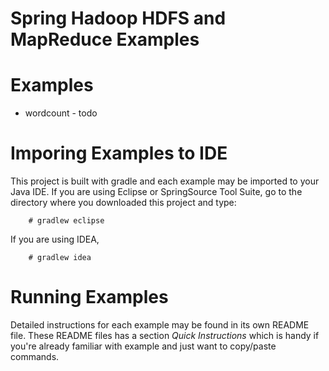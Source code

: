 Spring Hadoop HDFS and MapReduce Examples
=========================================


# Examples

* wordcount - todo

# Imporing Examples to IDE

This project is built with gradle and each example may be imported to your Java IDE. If you are using Eclipse or SpringSource Tool Suite, go to the directory where you downloaded this project and type:

        # gradlew eclipse

If you are using IDEA, 

        # gradlew idea

# Running Examples 

Detailed instructions for each example may be found in its own README file.
These README files has a section *Quick Instructions* which is handy
if you're already familiar with example and just want to copy/paste commands.

